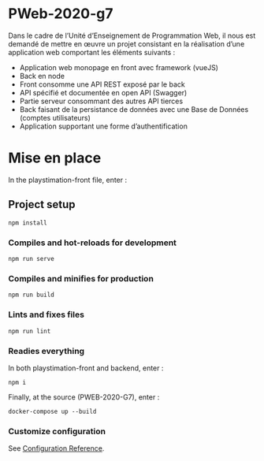 # PWeb-2020-g7

Dans le cadre de l’Unité d’Enseignement de Programmation Web, il nous est demandé de mettre en œuvre un projet consistant en la réalisation d’une application web comportant les éléments suivants :

- Application web monopage en front avec framework (vueJS)
- Back en node
- Front consomme une API REST exposé par le back
- API spécifié et documentée en open API (Swagger)
- Partie serveur consommant des autres API tierces
- Back faisant de la persistance de données avec une Base de Données (comptes utilisateurs)
- Application supportant une forme d’authentification

# Mise en place

In the playstimation-front file, enter :

## Project setup
```
npm install
```

### Compiles and hot-reloads for development
```
npm run serve
```

### Compiles and minifies for production
```
npm run build
```

### Lints and fixes files
```
npm run lint
```
### Readies everything
In both playstimation-front and backend, enter :
```
npm i
```
Finally, at the source (PWEB-2020-G7), enter :
```
docker-compose up --build
```

### Customize configuration
See [Configuration Reference](https://cli.vuejs.org/config/).
